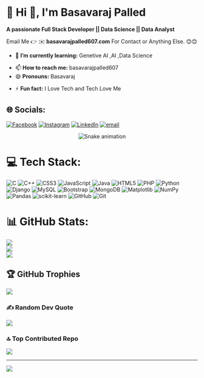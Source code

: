 # 💫 Hi 👋, I'm Basavaraj Palled
**A passionate Full Stack Developer || Data Science || Data Analyst**

Email Me 👉 ✉️ **basavarajpalled607.com** For Contact or Anything Else. 😊😊

 <!-- - 🔭 **I’m currently working on:** Enter your project info here  -->
- 🌱 **I’m currently learning:** Genetive AI ,AI ,Data Science
 <!-- - 👯 **I’m looking to collaborate on:** Enter your project name and info -->
<!-- - 🤔 **I’m looking for help with:** Your project here -->
<!-- - 💬 **Ask me about:** Jobs, Tech Support -->
- 📫 **How to reach me:** basavarajpalled607
- 😄 **Pronouns:** Basavaraj
<!-- -  This is a comment that will not be displayed in the rendered README.md -->
- ⚡ **Fun fact:** I Love Tech and Tech Love Me

## 🌐 Socials:
[![Facebook](https://img.shields.io/badge/Facebook-%231877F2.svg?logo=Facebook&logoColor=white)](https://facebook.com/silentguy_basu) [![Instagram](https://img.shields.io/badge/Instagram-%23E4405F.svg?logo=Instagram&logoColor=white)](https://instagram.com/silentguy_basu) [![LinkedIn](https://img.shields.io/badge/LinkedIn-%230077B5.svg?logo=linkedin&logoColor=white)](https://linkedin.com/in/basavarajrp) [![email](https://img.shields.io/badge/Email-D14836?logo=gmail&logoColor=white)](mailto:basavarajpalled607@gmail.com) 
<!-- Snake Game Repo View -->

<div align="center">
  <img src="https://profile-readme-generator.com/assets/snake.svg" alt="Snake animation" />
</div>


# 💻 Tech Stack:
![C](https://img.shields.io/badge/c-%2300599C.svg?style=for-the-badge&logo=c&logoColor=white) ![C++](https://img.shields.io/badge/c++-%2300599C.svg?style=for-the-badge&logo=c%2B%2B&logoColor=white) ![CSS3](https://img.shields.io/badge/css3-%231572B6.svg?style=for-the-badge&logo=css3&logoColor=white) ![JavaScript](https://img.shields.io/badge/javascript-%23323330.svg?style=for-the-badge&logo=javascript&logoColor=%23F7DF1E) ![Java](https://img.shields.io/badge/java-%23ED8B00.svg?style=for-the-badge&logo=openjdk&logoColor=white) ![HTML5](https://img.shields.io/badge/html5-%23E34F26.svg?style=for-the-badge&logo=html5&logoColor=white) ![PHP](https://img.shields.io/badge/php-%23777BB4.svg?style=for-the-badge&logo=php&logoColor=white) ![Python](https://img.shields.io/badge/python-3670A0?style=for-the-badge&logo=python&logoColor=ffdd54) ![Django](https://img.shields.io/badge/django-%23092E20.svg?style=for-the-badge&logo=django&logoColor=white) ![MySQL](https://img.shields.io/badge/mysql-4479A1.svg?style=for-the-badge&logo=mysql&logoColor=white) ![Bootstrap](https://img.shields.io/badge/bootstrap-%238511FA.svg?style=for-the-badge&logo=bootstrap&logoColor=white) ![MongoDB](https://img.shields.io/badge/MongoDB-%234ea94b.svg?style=for-the-badge&logo=mongodb&logoColor=white) ![Matplotlib](https://img.shields.io/badge/Matplotlib-%23ffffff.svg?style=for-the-badge&logo=Matplotlib&logoColor=black) ![NumPy](https://img.shields.io/badge/numpy-%23013243.svg?style=for-the-badge&logo=numpy&logoColor=white) ![Pandas](https://img.shields.io/badge/pandas-%23150458.svg?style=for-the-badge&logo=pandas&logoColor=white) ![scikit-learn](https://img.shields.io/badge/scikit--learn-%23F7931E.svg?style=for-the-badge&logo=scikit-learn&logoColor=white) ![GitHub](https://img.shields.io/badge/github-%23121011.svg?style=for-the-badge&logo=github&logoColor=white) ![Git](https://img.shields.io/badge/git-%23F05033.svg?style=for-the-badge&logo=git&logoColor=white)
# 📊 GitHub Stats:
![](https://github-readme-stats.vercel.app/api?username=Basavaraj607&theme=dark&hide_border=false&include_all_commits=true&count_private=false)<br/>
![](https://nirzak-streak-stats.vercel.app/?user=Basavaraj607&theme=dark&hide_border=false)<br/>
![](https://github-readme-stats.vercel.app/api/top-langs/?username=Basavaraj607&theme=dark&hide_border=false&include_all_commits=true&count_private=false&layout=compact)

## 🏆 GitHub Trophies
![](https://github-profile-trophy.vercel.app/?username=Basavaraj607&theme=radical&no-frame=false&no-bg=true&margin-w=4)

### ✍️ Random Dev Quote
![](https://quotes-github-readme.vercel.app/api?type=horizontal&theme=radical)

### 🔝 Top Contributed Repo
![](https://github-contributor-stats.vercel.app/api?username=Basavaraj607&limit=5&theme=dark&combine_all_yearly_contributions=true)

---
[![](https://visitcount.itsvg.in/api?id=Basavaraj607&icon=0&color=0)](https://visitcount.itsvg.in)

<!-- Proudly created with GPRM ( https://gprm.itsvg.in ) -->
